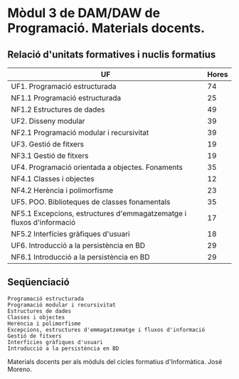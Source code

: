 # Mòdul 3 de DAM/DAW de Programació. Materials docents.
## Relació d'unitats formatives i nuclis formatius
|UF |	Hores |
|--- | --- |
|UF1. Programació estructurada |	74 |
|NF1.1 Programació estructurada |	25 |
|NF1.2 Estructures de dades |	49 |
|UF2. Disseny modular |	39 |
|NF2.1 Programació modular i recursivitat |	39 |
|UF3. Gestió de fitxers |	19 |
|NF3.1 Gestió de fitxers |	19 |
|UF4. Programació orientada a objectes. Fonaments |	35 |
|NF4.1 Classes i objectes |	12 |
|NF4.2 Herència i polimorfisme | 23|
|UF5. POO. Biblioteques de classes fonamentals | 35 |
|NF5.1 Excepcions, estructures d'emmagatzematge i fluxos d'informació |	17 |
|NF5.2 Interfícies gràfiques d'usuari |	18 |
|UF6. Introducció a la persistència en BD |	29 |
|NF6.1 Introducció a la persistència en BD | 29 |

## Seqüenciació

    Programació estructurada
    Programació modular i recursivitat
    Estructures de dades
    Classes i objectes
    Herència i polimorfisme
    Excepcions, estructures d'emmagatzematge i fluxos d'informació
    Gestió de fitxers
    Interfícies gràfiques d'usuari
    Introducció a la persistència en BD

Materials docents per als mòduls del cicles formatius d'Informàtica. José Moreno.
